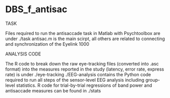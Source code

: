 # DBS_f_antisac

TASK

Files required to run the antisaccade task in Matlab with Psychtoolbox are under ./task 
antisac.m is the main scirpt, all others are related to connecting and synchronization of the Eyelink 1000 

ANALYSIS CODE

The R code to break down the raw eye-tracking files (converted into .asc format) into the measures reported in the study 
(latency, error rate, express rate) is under ./eye-tracking
./EEG-analysis contains the Python code required to run all steps of the sensor-level EEG analysis including group-level statistics.
R code for trial-by-trial regressions of band power and antisaccade measures can be found in ./stats


